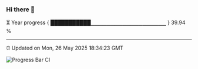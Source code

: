 ### Hi there 👋

⏳ Year progress { ███████████▁▁▁▁▁▁▁▁▁▁▁▁▁▁▁▁▁▁▁ } 39.94 %

---

⏰ Updated on Mon, 26 May 2025 18:34:23 GMT

![Progress Bar CI](https://github.com/DhruviPatel157/GitHub-Actions-Demo/workflows/Progress%20Bar%20CI/badge.svg)
